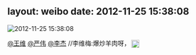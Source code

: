 layout: weibo
date: 2012-11-25 15:38:08
---
<meta name="referrer" content="no-referrer" />

<img src="/images/favicon.ico" style="float: left;"/>2012-11-25 15:38:08

 <a href="/personal/261344060" class="rra-common-user" target="_blank">@王维</a>  <a href="/personal/222102508" class="rra-common-user" target="_blank">@严伟</a>   <a href="/personal/250879418" class="rra-common-user" target="_blank">@李杰</a> //李维梅:爆炒羊肉呀，<img style="display:inline-block;width:18px;vertical-align:middle;text-rendering:auto;margin:02px;" src=http://a.xnimg.cn/imgpro/icons/mobile/chifan.gif title=吃饭 />

